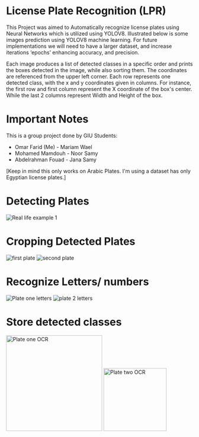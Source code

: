 # License Plate Recognition (LPR)
This Project was aimed to Automatically recognize license plates using Neural Networks which is utilized using YOLOV8. Illustrated below is some images
prediction using YOLOV8 machine learning. For future implementations we will need to have a larger dataset, and increase iterations ‘epochs’ enhancing accuracy, and precision.

Each image produces a list of detected classes in a specific order and prints the boxes detected in the image, while also sorting them. The coordinates are referenced from the upper left corner.
Each row represents one detected class, with the x and y coordinates given in columns. For instance, the first row and first column represent the X coordinate of the box's center. While the
last 2 columns represent Width and Height of the box.

# Important Notes
This is a group project done by GIU Students: 
- Omar Farid (Me) - Mariam Wael
- Mohamed Mamdouh - Noor Samy
- Abdelrahman Fouad - Jana Samy

[Keep in mind this only works on Arabic Plates. I'm using a dataset has only Egyptian license plates.]

# Detecting Plates
![Real life example 1](https://github.com/user-attachments/assets/4a73a112-905a-4a40-b926-44136fe46253)

# Cropping Detected Plates
![first plate](https://github.com/user-attachments/assets/e5f01a09-c68c-42f5-a128-c0fc7144016e) ![second plate](https://github.com/user-attachments/assets/77340870-2743-4ebf-957b-f7ec1acca929)


# Recognize Letters/ numbers
![Plate one letters](https://github.com/user-attachments/assets/2a9f7fc8-cb9c-496f-a763-bfb83f8f823f) ![plate 2 letters](https://github.com/user-attachments/assets/e843bb99-52fa-4478-be15-b8ceb2148b92)

# Store detected classes
<img width="259" alt="Plate one OCR" src="https://github.com/user-attachments/assets/4db10ec7-e249-4f04-b6c9-f40c92ea5387"> <img width="170" alt="Plate two OCR" src="https://github.com/user-attachments/assets/5abfd332-51d3-4de8-969c-10502801ba9f">
